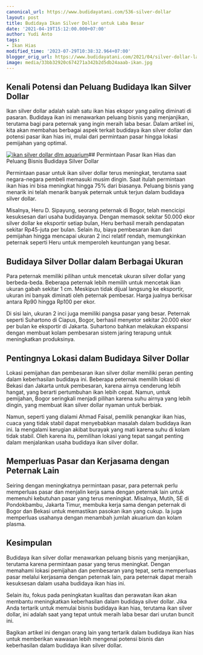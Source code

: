 ```yaml
---
canonical_url: https://www.budidayatani.com/536-silver-dollar
layout: post
title: Budidaya Ikan Silver Dollar untuk Laba Besar
date: '2021-04-19T15:12:00.000+07:00'
author: Yudi Anto
tags:
- Ikan Hias
modified_time: '2023-07-29T10:38:32.964+07:00'
blogger_orig_url: https://www.budidayatani.com/2021/04/silver-dollar-laba-besar-dari-urutan.html
image: media/33bb32920c674271a342b2d5db24aaab-ikan.jpg
---
```

## Kenali Potensi dan Peluang Budidaya Ikan Silver Dollar

Ikan silver dollar adalah salah satu ikan hias ekspor yang paling diminati di pasaran. Budidaya ikan ini menawarkan peluang bisnis yang menjanjikan, terutama bagi para peternak yang ingin meraih laba besar. Dalam artikel ini, kita akan membahas berbagai aspek terkait budidaya ikan silver dollar dan potensi pasar ikan hias ini, mulai dari permintaan pasar hingga lokasi pemijahan yang optimal.

[![ikan silver dollar dlm aquarium](https://blogger.googleusercontent.com/img/b/R29vZ2xl/AVvXsEgE-2_ViQeiaCE6rl-lcj3bPZFv3olp9y6Pxj9XH-eFYJDvxA3jWJuhUbR5d-MNN2OHwU3ecWWMelm3HWtmKv_DMYneIc4Bwr5XVEOY4wt1sg6cXnruZK4u1SxI3CldwhzgtAZHnK4s2RB2ZxB9FkL0WWdsjkzTcElaPXr1bZd1dZdVuKGgLHvWaFeSVR_z/w640-h360/ikan.jpg)](https://blogger.googleusercontent.com/img/b/R29vZ2xl/AVvXsEgE-2_ViQeiaCE6rl-lcj3bPZFv3olp9y6Pxj9XH-eFYJDvxA3jWJuhUbR5d-MNN2OHwU3ecWWMelm3HWtmKv_DMYneIc4Bwr5XVEOY4wt1sg6cXnruZK4u1SxI3CldwhzgtAZHnK4s2RB2ZxB9FkL0WWdsjkzTcElaPXr1bZd1dZdVuKGgLHvWaFeSVR_z/s2133/ikan.jpg)## Permintaan Pasar Ikan Hias dan Peluang Bisnis Budidaya Silver Dollar

Permintaan pasar untuk ikan silver dollar terus meningkat, terutama saat negara-negara pembeli memasuki musim dingin. Saat itulah permintaan ikan hias ini bisa meningkat hingga 75% dari biasanya. Peluang bisnis yang menarik ini telah menarik banyak peternak untuk terjun dalam budidaya silver dollar.

Misalnya, Heru D. Sipayung, seorang peternak di Bogor, telah mencicipi kesuksesan dari usaha budidayanya. Dengan memasok sekitar 50.000 ekor silver dollar ke eksportir setiap bulan, Heru berhasil meraih pendapatan sekitar Rp45-juta per bulan. Selain itu, biaya pembesaran ikan dari pemijahan hingga mencapai ukuran 2 inci relatif rendah, memungkinkan peternak seperti Heru untuk memperoleh keuntungan yang besar.

## Budidaya Silver Dollar dalam Berbagai Ukuran

Para peternak memiliki pilihan untuk mencetak ukuran silver dollar yang berbeda-beda. Beberapa peternak lebih memilih untuk mencetak ikan ukuran gabah sekitar 1 cm. Meskipun tidak dijual langsung ke eksportir, ukuran ini banyak diminati oleh peternak pembesar. Harga jualnya berkisar antara Rp90 hingga Rp100 per ekor.

Di sisi lain, ukuran 2 inci juga memiliki pangsa pasar yang besar. Peternak seperti Suhartono di Ciapus, Bogor, berhasil menyetor sekitar 20.000 ekor per bulan ke eksportir di Jakarta. Suhartono bahkan melakukan ekspansi dengan membuat kolam pembesaran sistem jaring terapung untuk meningkatkan produksinya.

## Pentingnya Lokasi dalam Budidaya Silver Dollar

Lokasi pemijahan dan pembesaran ikan silver dollar memiliki peran penting dalam keberhasilan budidaya ini. Beberapa peternak memilih lokasi di Bekasi dan Jakarta untuk pembesaran, karena airnya cenderung lebih hangat, yang berarti pertumbuhan ikan lebih cepat. Namun, untuk pemijahan, Bogor seringkali menjadi pilihan karena suhu airnya yang lebih dingin, yang membuat ikan silver dollar nyaman untuk berbiak.

Namun, seperti yang dialami Ahmad Faisal, pemilik penangkar ikan hias, cuaca yang tidak stabil dapat menyebabkan masalah dalam budidaya ikan ini. Ia mengalami kerugian akibat burayak yang mati karena suhu di kolam tidak stabil. Oleh karena itu, pemilihan lokasi yang tepat sangat penting dalam menjalankan usaha budidaya ikan silver dollar.

## Memperluas Pasar dan Kerjasama dengan Peternak Lain

Seiring dengan meningkatnya permintaan pasar, para peternak perlu memperluas pasar dan menjalin kerja sama dengan peternak lain untuk memenuhi kebutuhan pasar yang terus meningkat. Misalnya, Mutih, SE di Pondokbambu, Jakarta Timur, membuka kerja sama dengan peternak di Bogor dan Bekasi untuk memastikan pasokan ikan yang cukup. Ia juga memperluas usahanya dengan menambah jumlah akuarium dan kolam plasma.

## Kesimpulan

Budidaya ikan silver dollar menawarkan peluang bisnis yang menjanjikan, terutama karena permintaan pasar yang terus meningkat. Dengan memahami lokasi pemijahan dan pembesaran yang tepat, serta memperluas pasar melalui kerjasama dengan peternak lain, para peternak dapat meraih kesuksesan dalam usaha budidaya ikan hias ini.

Selain itu, fokus pada peningkatan kualitas dan perawatan ikan akan membantu meningkatkan keberhasilan dalam budidaya silver dollar. Jika Anda tertarik untuk memulai bisnis budidaya ikan hias, terutama ikan silver dollar, ini adalah saat yang tepat untuk meraih laba besar dari urutan buncit ini.

Bagikan artikel ini dengan orang lain yang tertarik dalam budidaya ikan hias untuk memberikan wawasan lebih mengenai potensi bisnis dan keberhasilan dalam budidaya ikan silver dollar.

